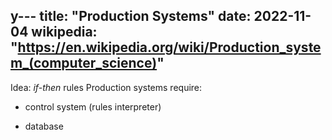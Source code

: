 y---
title: "Production Systems"
date: 2022-11-04
wikipedia: "https://en.wikipedia.org/wiki/Production_system_(computer_science)"
---

Idea: *if-then* rules
Production systems require:
* control system (rules interpreter)
- database